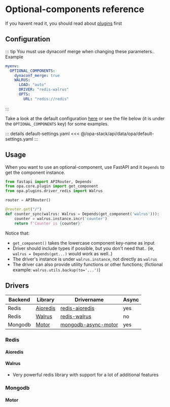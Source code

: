 # Optional-components reference

If you havent read it, you should read about [plugins](./plugins) first

## Configuration

::: tip
You must use dynaconf merge when changing these parameters.. Example

```yaml
myenv:
  OPTIONAL_COMPONENTS:
    dynaconf_merge: true
    WALRUS:
      LOAD: "auto"
      DRIVER: "redis-walrus"
      OPTS:
        URL: "redis://redis"
```
:::

Take a look at the default configuration [here](https://github.com/opa-stack/opa-stack/blob/master/api/data/opa/default-settings.yaml) or see the file below (it is under the `OPTIONAL_COMPONENTS` key) for some examples.

::: details default-settings.yaml
<<< @/opa-stack/api/data/opa/default-settings.yaml
:::

## Usage

When you want to use an optional-component, use FastAPI and it `Depends` to get the component instance.

```py
from fastapi import APIRouter, Depends
from opa.core.plugin import get_component
from opa.plugins.driver_redis import Walrus

router = APIRouter()

@router.get("/")
def counter_sync(walrus: Walrus = Depends(get_component('walrus'))):
    counter = walrus.instance.incr('counter')
    return f'Counter is {counter}'
```

Notice that:
* `get_component()` takes the lowercase component key-name as input
* Driver should include types if possible, but you don't need that.. (ie, `walrus = Depends(get...)` would work as well..)
* The driver's instance is under `walrus.instance`, not directly as `walrus`
* The driver can also provide utility functions or other functions; (fictional example: `walrus.utils.backup(to='...')`)

## Drivers

| Backend | Library        | Drivername         | Async |
| -- | --------------- | ---------------- | -------- |
| Redis | [Aioredis](https://aioredis.readthedocs.io/) | [redis-aioredis](#aioredis)  | yes |
| Redis | [Walrus](https://walrus.readthedocs.io) | [redis-walrus](#walrus) | no |
| Mongodb | [Motor](https://motor.readthedocs.io/en/stable/) | [mongodb-async-motor](#motor) | yes |


### Redis

#### Aioredis

#### Walrus

* Very powerful redis library with support for a lot of additional features

### Mongodb

#### Motor
